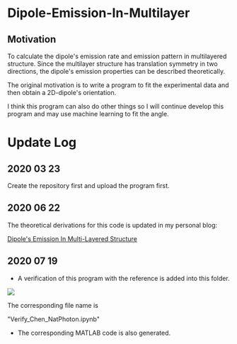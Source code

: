 # Dipole-Emission-In-Multilayer
## Motivation

To calculate the dipole's emission rate and emission pattern in multilayered structure. Since the multilayer structure has translation symmetry in two directions, the dipole's emission properties can be described theoretically. 

The original motivation is to write a program to fit the experimental data and then obtain a 2D-dipole's orientation.

I think this program can also do other things so I will continue develop this program and may use machine learning to fit the angle.

# Update Log

## 2020 03 23 

Create the repository first and upload the program first.



## 2020 06 22

The theoretical derivations for this code is updated in my personal blog:

[Dipole's Emission In Multi-Layered Structure](https://knifelees3.github.io/2020/06/22/A_En_DipoleInMultiLayerCartesian/#Relations-of-amplitudes-in-different-layers)

## 2020 07 19

* A verification of this program with the reference is added into this folder.

![]("./PythonProgram/Figures/VerifyChenStr3DRho.png")

The corresponding file name is 

"Verify_Chen_NatPhoton.ipynb"

* The corresponding MATLAB code is also generated.